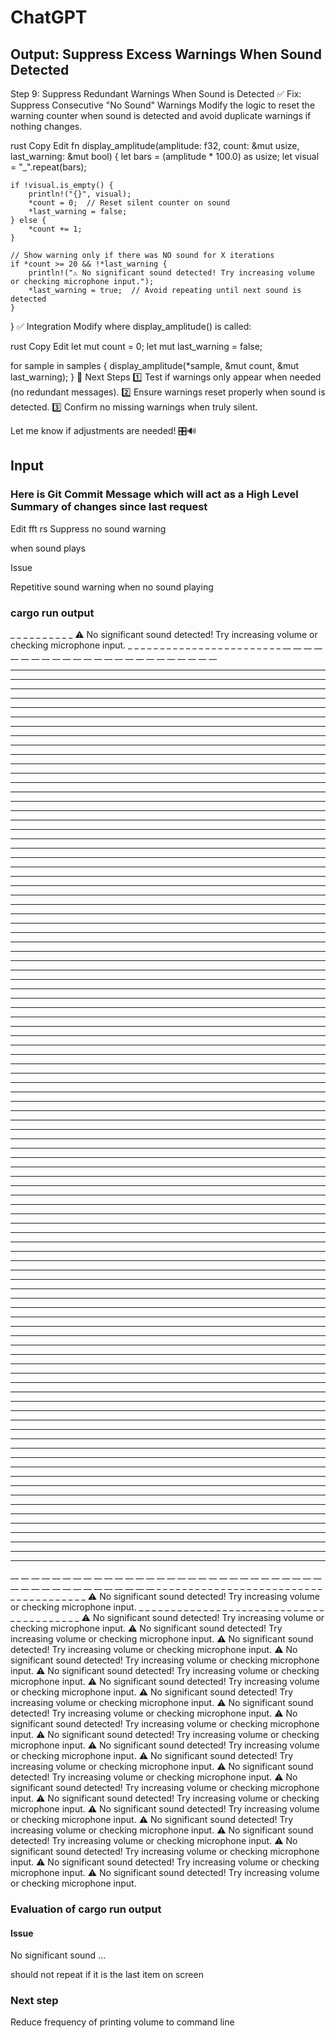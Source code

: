 # ChatGPT

## Output: Suppress Excess Warnings When Sound Detected

Step 9: Suppress Redundant Warnings When Sound is Detected
✅ Fix: Suppress Consecutive "No Sound" Warnings
Modify the logic to reset the warning counter when sound is detected and avoid duplicate warnings if nothing changes.

rust
Copy
Edit
fn display_amplitude(amplitude: f32, count: &mut usize, last_warning: &mut bool) {
    let bars = (amplitude * 100.0) as usize;
    let visual = "_".repeat(bars);
    
    if !visual.is_empty() {
        println!("{}", visual);
        *count = 0;  // Reset silent counter on sound
        *last_warning = false;
    } else {
        *count += 1;
    }

    // Show warning only if there was NO sound for X iterations
    if *count >= 20 && !*last_warning {
        println!("⚠️ No significant sound detected! Try increasing volume or checking microphone input.");
        *last_warning = true;  // Avoid repeating until next sound is detected
    }
}
✅ Integration
Modify where display_amplitude() is called:

rust
Copy
Edit
let mut count = 0;
let mut last_warning = false;

for sample in samples {
    display_amplitude(*sample, &mut count, &mut last_warning);
}
🚀 Next Steps
1️⃣ Test if warnings only appear when needed (no redundant messages).
2️⃣ Ensure warnings reset properly when sound is detected.
3️⃣ Confirm no missing warnings when truly silent.

Let me know if adjustments are needed! 🎛🔊

## Input

### Here is Git Commit Message which will act as a High Level Summary of changes since last request

Edit fft rs Suppress no sound warning

when sound plays

Issue

Repetitive sound warning
when no sound
playing

### cargo run output

_
_
_
_
_
_
_
_
_
_
⚠️ No significant sound detected! Try increasing volume or checking microphone input.
_
_
_
_
_
_
_
_
_
_
_
_
_
_
_
_
_
_
_
_
_
_
_
_
__
__
__
__
__
__
__
__
__
__
__
__
__
__
__
__
__
__
__
__
__
__
__
__
___
___
___
___
___
___
___
___
___
___
___
___
___
___
___
___
___
___
___
___
___
___
___
___
___
___
___
___
___
___
___
___
___
___
___
___
___
___
___
___
___
___
___
___
___
___
___
___
___
___
___
___
___
___
___
___
___
___
___
___
___
___
___
___
___
___
___
___
___
___
___
___
___
___
___
___
___
___
___
___
___
___
___
___
___
___
___
___
___
___
___
___
___
___
___
___
__
__
__
__
__
__
__
__
__
__
__
__
__
__
__
__
__
__
__
__
__
__
__
__
__
__
__
__
__
__
__
__
__
__
__
__
__
__
__
__
__
__
__
__
_
_
_
_
_
_
_
_
_
_
_
_
_
_
_
_
_
_
_
_
_
_
_
_
_
_
_
_
_
_
_
_
_
_
_
_
_
_
⚠️ No significant sound detected! Try increasing volume or checking microphone input.
_
_
_
_
_
_
_
_
_
_
_
_
_
_
_
_
_
_
_
_
_
_
_
_
_
_
_
_
_
_
_
_
_
_
_
_
_
_
_
_
⚠️ No significant sound detected! Try increasing volume or checking microphone input.
⚠️ No significant sound detected! Try increasing volume or checking microphone input.
⚠️ No significant sound detected! Try increasing volume or checking microphone input.
⚠️ No significant sound detected! Try increasing volume or checking microphone input.
⚠️ No significant sound detected! Try increasing volume or checking microphone input.
⚠️ No significant sound detected! Try increasing volume or checking microphone input.
⚠️ No significant sound detected! Try increasing volume or checking microphone input.
⚠️ No significant sound detected! Try increasing volume or checking microphone input.
⚠️ No significant sound detected! Try increasing volume or checking microphone input.
⚠️ No significant sound detected! Try increasing volume or checking microphone input.
⚠️ No significant sound detected! Try increasing volume or checking microphone input.
⚠️ No significant sound detected! Try increasing volume or checking microphone input.
⚠️ No significant sound detected! Try increasing volume or checking microphone input.
⚠️ No significant sound detected! Try increasing volume or checking microphone input.
⚠️ No significant sound detected! Try increasing volume or checking microphone input.
⚠️ No significant sound detected! Try increasing volume or checking microphone input.
⚠️ No significant sound detected! Try increasing volume or checking microphone input.
⚠️ No significant sound detected! Try increasing volume or checking microphone input.
⚠️ No significant sound detected! Try increasing volume or checking microphone input.
⚠️ No significant sound detected! Try increasing volume or checking microphone input.
⚠️ No significant sound detected! Try increasing volume or checking microphone input.

### Evaluation of cargo run output

#### Issue

No significant sound ...

should not repeat if it is the last item on screen

### Next step

Reduce frequency of printing volume to command line
